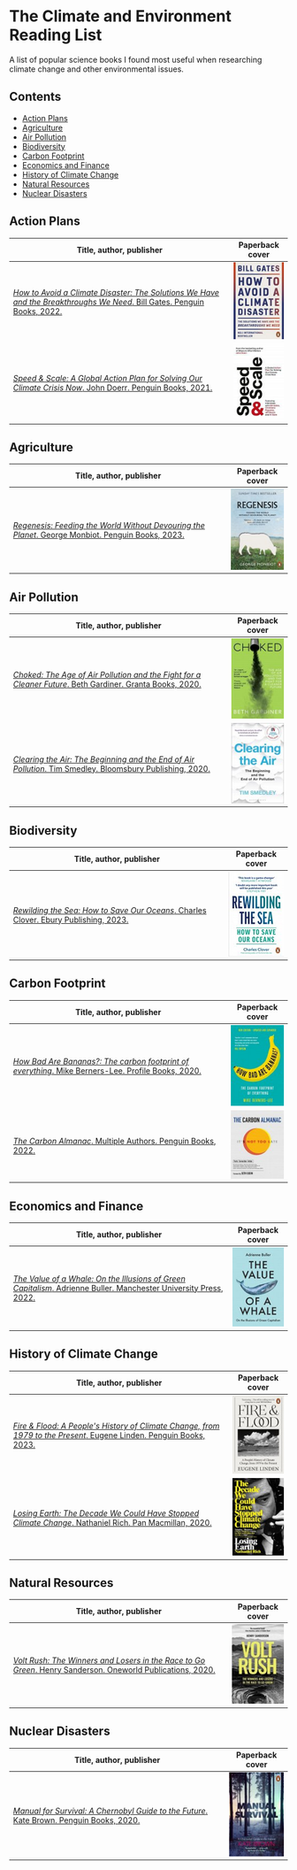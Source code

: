 # The Climate and Environment Reading List

A list of popular science books I found most useful when researching climate change and other environmental issues.

## Contents
  * [Action Plans](#action-plans)
  * [Agriculture](#agriculture)
  * [Air Pollution](#air-pollution)
  * [Biodiversity](#biodiversity)
  * [Carbon Footprint](#carbon-footprint)
  * [Economics and Finance](#economics-and-finance)
  * [History of Climate Change](#history-of-climate-change)
  * [Natural Resources](#natural-resources)
  * [Nuclear Disasters](#nuclear-disasters)

## Action Plans

| Title, author, publisher | Paperback cover |
| ------------------------ | --------------- |
| [_How to Avoid a Climate Disaster: The Solutions We Have and the Breakthroughs We Need_. Bill Gates. Penguin Books, 2022.](https://uk.bookshop.org/p/books/how-to-avoid-a-climate-disaster-the-solutions-we-have-and-the-breakthroughs-we-need-bill-gates/1305189?ean=9780141993010) | ![cover](assets/how_to_avoid_a_climate_disaster.jpg) |
| [_Speed & Scale: A Global Action Plan for Solving Our Climate Crisis Now_. John Doerr. Penguin Books, 2021.](https://uk.bookshop.org/p/books/speed-scale-a-global-action-plan-for-solving-our-climate-crisis-now-john-doerr/6161168?ean=9780241537770) | ![cover](assets/speed_and_scale.jpg) |

## Agriculture

| Title, author, publisher | Paperback cover |
| ------------------------ | --------------- |
| [_Regenesis: Feeding the World Without Devouring the Planet_. George Monbiot. Penguin Books, 2023.](https://uk.bookshop.org/p/books/regenesis-feeding-the-world-without-devouring-the-planet-george-monbiot/7271836?ean=9780141992990) | ![cover](assets/regenesis.jpg) |

## Air Pollution

| Title, author, publisher | Paperback cover |
| ------------------------ | --------------- |
| [_Choked: The Age of Air Pollution and the Fight for a Cleaner Future_. Beth Gardiner. Granta Books, 2020.](https://uk.bookshop.org/p/books/choked-the-age-of-air-pollution-and-the-fight-for-a-cleaner-future-beth-gardiner/586237?ean=9781846276477) | ![cover](assets/choked.jpg) |
| [_Clearing the Air: The Beginning and the End of Air Pollution_. Tim Smedley. Bloomsbury Publishing, 2020.](https://uk.bookshop.org/p/books/clearing-the-air-shortlisted-for-the-royal-society-science-book-prize-tim-smedley/1246586?ean=9781472953339) | ![cover](assets/clearing_the_air.jpg) |

## Biodiversity

| Title, author, publisher | Paperback cover |
| ------------------------ | --------------- |
| [_Rewilding the Sea: How to Save Our Oceans_. Charles Clover. Ebury Publishing, 2023.](https://uk.bookshop.org/p/books/rewilding-the-sea-how-to-save-our-oceans-charles-clover/7296732?ean=9781529144055) | ![cover](assets/rewilding_the_sea.jpg) |

## Carbon Footprint

| Title, author, publisher | Paperback cover |
| ------------------------ | --------------- |
| [_How Bad Are Bananas?: The carbon footprint of everything_. Mike Berners-Lee. Profile Books, 2020.](https://uk.bookshop.org/p/books/how-bad-are-bananas-the-carbon-footprint-of-everything-mike-berners-lee/1283577?ean=9781788163811) | ![cover](assets/how_bad_are_bananas.jpg) |
| [_The Carbon Almanac_. Multiple Authors. Penguin Books, 2022.](https://uk.bookshop.org/p/books/the-carbon-almanac-the-carbon-almanac-network/6906068?ean=9780241594827) | ![cover](assets/carbon_almanac.jpg) |

## Economics and Finance

| Title, author, publisher | Paperback cover |
| ------------------------ | --------------- |
| [_The Value of a Whale: On the Illusions of Green Capitalism_. Adrienne Buller. Manchester University Press, 2022.](https://uk.bookshop.org/p/books/the-value-of-a-whale-on-the-illusions-of-green-capitalism-adrienne-buller/6240211?ean=9781526162632) | ![cover](assets/the_value_of_a_whale.jpg) |

## History of Climate Change

| Title, author, publisher | Paperback cover |
| ------------------------ | --------------- |
| [_Fire & Flood: A People's History of Climate Change, from 1979 to the Present_. Eugene Linden. Penguin Books, 2023.](https://uk.bookshop.org/p/books/fire-and-flood-a-people-s-history-of-climate-change-from-1979-to-the-present-eugene-linden/6342380?ean=9780141999968) | ![cover](assets/fire_and_flood.jpg) |
| [_Losing Earth: The Decade We Could Have Stopped Climate Change_. Nathaniel Rich. Pan Macmillan, 2020.](https://uk.bookshop.org/p/books/losing-earth-the-decade-we-could-have-stopped-climate-change-nathaniel-rich/236464?ean=9781529015843) | ![cover](assets/losing_earth.jpg) |

## Natural Resources

| Title, author, publisher | Paperback cover |
| ------------------------ | --------------- |
| [_Volt Rush: The Winners and Losers in the Race to Go Green_. Henry Sanderson. Oneworld Publications, 2020.](https://uk.bookshop.org/p/books/volt-rush-the-winners-and-losers-in-the-race-to-go-green-henry-sanderson/7024599?ean=9780861546190) | ![cover](assets/volt_rush.jpg) |

## Nuclear Disasters

| Title, author, publisher | Paperback cover |
| ------------------------ | --------------- |
| [_Manual for Survival: A Chernobyl Guide to the Future_. Kate Brown. Penguin Books, 2020.](https://uk.bookshop.org/p/books/manual-for-survival-a-chernobyl-guide-to-the-future-kate-brown/1004360?ean=9780141988542) | ![cover](assets/manual_for_survival.jpg) |
